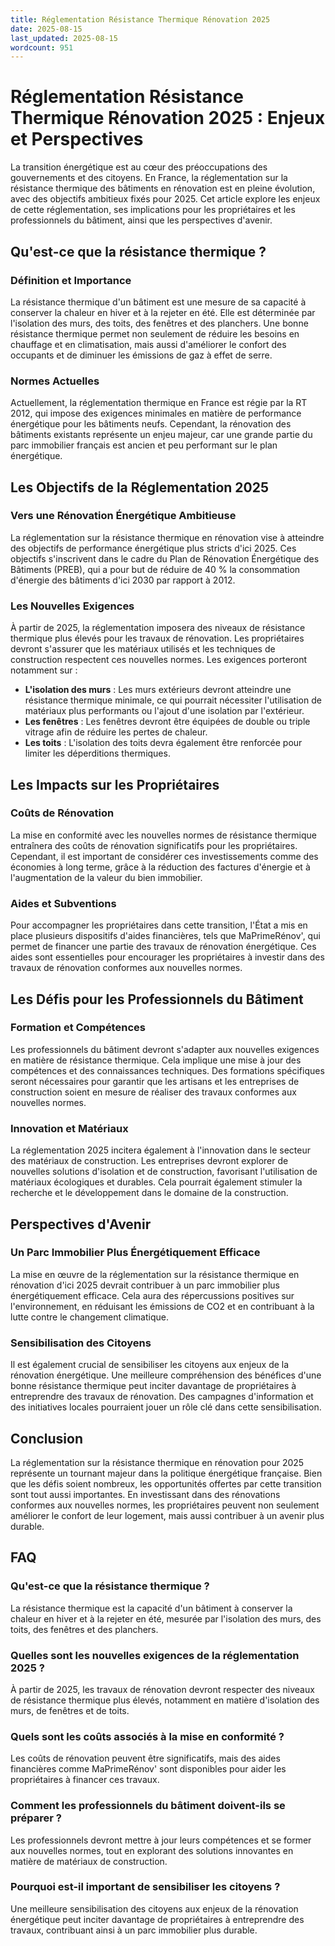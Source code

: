 ```yaml
---
title: Réglementation Résistance Thermique Rénovation 2025
date: 2025-08-15
last_updated: 2025-08-15
wordcount: 951
---
```


# Réglementation Résistance Thermique Rénovation 2025 : Enjeux et Perspectives

La transition énergétique est au cœur des préoccupations des gouvernements et des citoyens. En France, la réglementation sur la résistance thermique des bâtiments en rénovation est en pleine évolution, avec des objectifs ambitieux fixés pour 2025. Cet article explore les enjeux de cette réglementation, ses implications pour les propriétaires et les professionnels du bâtiment, ainsi que les perspectives d'avenir.

## Qu'est-ce que la résistance thermique ?

### Définition et Importance

La résistance thermique d'un bâtiment est une mesure de sa capacité à conserver la chaleur en hiver et à la rejeter en été. Elle est déterminée par l'isolation des murs, des toits, des fenêtres et des planchers. Une bonne résistance thermique permet non seulement de réduire les besoins en chauffage et en climatisation, mais aussi d'améliorer le confort des occupants et de diminuer les émissions de gaz à effet de serre.

### Normes Actuelles

Actuellement, la réglementation thermique en France est régie par la RT 2012, qui impose des exigences minimales en matière de performance énergétique pour les bâtiments neufs. Cependant, la rénovation des bâtiments existants représente un enjeu majeur, car une grande partie du parc immobilier français est ancien et peu performant sur le plan énergétique.

## Les Objectifs de la Réglementation 2025

### Vers une Rénovation Énergétique Ambitieuse

La réglementation sur la résistance thermique en rénovation vise à atteindre des objectifs de performance énergétique plus stricts d'ici 2025. Ces objectifs s'inscrivent dans le cadre du Plan de Rénovation Énergétique des Bâtiments (PREB), qui a pour but de réduire de 40 % la consommation d'énergie des bâtiments d'ici 2030 par rapport à 2012.

### Les Nouvelles Exigences

À partir de 2025, la réglementation imposera des niveaux de résistance thermique plus élevés pour les travaux de rénovation. Les propriétaires devront s'assurer que les matériaux utilisés et les techniques de construction respectent ces nouvelles normes. Les exigences porteront notamment sur :

- **L'isolation des murs** : Les murs extérieurs devront atteindre une résistance thermique minimale, ce qui pourrait nécessiter l'utilisation de matériaux plus performants ou l'ajout d'une isolation par l'extérieur.
- **Les fenêtres** : Les fenêtres devront être équipées de double ou triple vitrage afin de réduire les pertes de chaleur.
- **Les toits** : L'isolation des toits devra également être renforcée pour limiter les déperditions thermiques.

## Les Impacts sur les Propriétaires

### Coûts de Rénovation

La mise en conformité avec les nouvelles normes de résistance thermique entraînera des coûts de rénovation significatifs pour les propriétaires. Cependant, il est important de considérer ces investissements comme des économies à long terme, grâce à la réduction des factures d'énergie et à l'augmentation de la valeur du bien immobilier.

### Aides et Subventions

Pour accompagner les propriétaires dans cette transition, l'État a mis en place plusieurs dispositifs d'aides financières, tels que MaPrimeRénov', qui permet de financer une partie des travaux de rénovation énergétique. Ces aides sont essentielles pour encourager les propriétaires à investir dans des travaux de rénovation conformes aux nouvelles normes.

## Les Défis pour les Professionnels du Bâtiment

### Formation et Compétences

Les professionnels du bâtiment devront s'adapter aux nouvelles exigences en matière de résistance thermique. Cela implique une mise à jour des compétences et des connaissances techniques. Des formations spécifiques seront nécessaires pour garantir que les artisans et les entreprises de construction soient en mesure de réaliser des travaux conformes aux nouvelles normes.

### Innovation et Matériaux

La réglementation 2025 incitera également à l'innovation dans le secteur des matériaux de construction. Les entreprises devront explorer de nouvelles solutions d'isolation et de construction, favorisant l'utilisation de matériaux écologiques et durables. Cela pourrait également stimuler la recherche et le développement dans le domaine de la construction.

## Perspectives d'Avenir

### Un Parc Immobilier Plus Énergétiquement Efficace

La mise en œuvre de la réglementation sur la résistance thermique en rénovation d'ici 2025 devrait contribuer à un parc immobilier plus énergétiquement efficace. Cela aura des répercussions positives sur l'environnement, en réduisant les émissions de CO2 et en contribuant à la lutte contre le changement climatique.

### Sensibilisation des Citoyens

Il est également crucial de sensibiliser les citoyens aux enjeux de la rénovation énergétique. Une meilleure compréhension des bénéfices d'une bonne résistance thermique peut inciter davantage de propriétaires à entreprendre des travaux de rénovation. Des campagnes d'information et des initiatives locales pourraient jouer un rôle clé dans cette sensibilisation.

## Conclusion

La réglementation sur la résistance thermique en rénovation pour 2025 représente un tournant majeur dans la politique énergétique française. Bien que les défis soient nombreux, les opportunités offertes par cette transition sont tout aussi importantes. En investissant dans des rénovations conformes aux nouvelles normes, les propriétaires peuvent non seulement améliorer le confort de leur logement, mais aussi contribuer à un avenir plus durable.

## FAQ

### Qu'est-ce que la résistance thermique ?

La résistance thermique est la capacité d'un bâtiment à conserver la chaleur en hiver et à la rejeter en été, mesurée par l'isolation des murs, des toits, des fenêtres et des planchers.

### Quelles sont les nouvelles exigences de la réglementation 2025 ?

À partir de 2025, les travaux de rénovation devront respecter des niveaux de résistance thermique plus élevés, notamment en matière d'isolation des murs, de fenêtres et de toits.

### Quels sont les coûts associés à la mise en conformité ?

Les coûts de rénovation peuvent être significatifs, mais des aides financières comme MaPrimeRénov' sont disponibles pour aider les propriétaires à financer ces travaux.

### Comment les professionnels du bâtiment doivent-ils se préparer ?

Les professionnels devront mettre à jour leurs compétences et se former aux nouvelles normes, tout en explorant des solutions innovantes en matière de matériaux de construction.

### Pourquoi est-il important de sensibiliser les citoyens ?

Une meilleure sensibilisation des citoyens aux enjeux de la rénovation énergétique peut inciter davantage de propriétaires à entreprendre des travaux, contribuant ainsi à un parc immobilier plus durable.